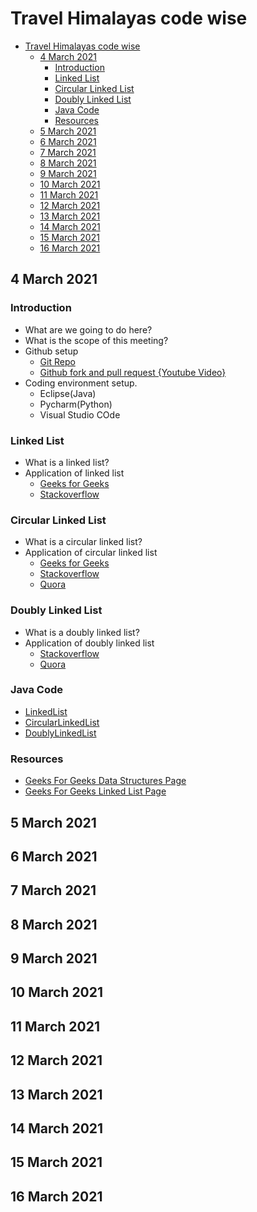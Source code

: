 # Travel Himalayas code wise

- [Travel Himalayas code wise](#travel-himalayas-code-wise)
  - [4 March 2021](#4-march-2021)
    - [Introduction](#introduction)
    - [Linked List](#linked-list)
    - [Circular Linked List](#circular-linked-list)
    - [Doubly Linked List](#doubly-linked-list)
    - [Java Code](#java-code)
    - [Resources](#resources)
  - [5 March 2021](#5-march-2021)
  - [6 March 2021](#6-march-2021)
  - [7 March 2021](#7-march-2021)
  - [8 March 2021](#8-march-2021)
  - [9 March 2021](#9-march-2021)
  - [10 March 2021](#10-march-2021)
  - [11 March 2021](#11-march-2021)
  - [12 March 2021](#12-march-2021)
  - [13 March 2021](#13-march-2021)
  - [14 March 2021](#14-march-2021)
  - [15 March 2021](#15-march-2021)
  - [16 March 2021](#16-march-2021)


## 4 March 2021

### Introduction

* What are we going to do here?
* What is the scope of this meeting?
* Github setup
  * [Git Repo](https://github.com/abhishek-honey/git)
  * [Github fork and pull request {Youtube Video}](https://www.youtube.com/watch?v=rgbCcBNZcdQ)
* Coding environment setup.
  * Eclipse(Java)
  * Pycharm(Python)
  * Visual Studio COde

### Linked List
* What is a linked list?
* Application of linked list
  * [Geeks for Geeks](https://www.geeksforgeeks.org/applications-of-linked-list-data-structure/)
  * [Stackoverflow](https://stackoverflow.com/questions/644167/what-is-a-practical-real-world-example-of-the-linked-list)
### Circular Linked List
* What is a circular linked list?
* Application of circular linked list
  * [Geeks for Geeks](https://www.geeksforgeeks.org/circular-linked-list/)
  * [Stackoverflow](https://stackoverflow.com/questions/3589772/why-exactly-do-we-need-a-circular-linked-list-singly-or-doubly-data-structur)
  * [Quora](https://www.quora.com/What-is-real-life-use-of-circular-doubly-linked-lists)
### Doubly Linked List
* What is a doubly linked list?
* Application of doubly linked list
  * [Stackoverflow](https://stackoverflow.com/questions/40661716/real-life-use-of-doubly-linked-list)
  * [Quora](https://www.quora.com/What-is-real-life-use-of-circular-doubly-linked-lists)
### Java Code
* [LinkedList](https://github.com/abhishek-honey/travelHimalayasCodeWise/blob/main/code/java/src/main/java/linkedlist/LinkedList.java)
* [CircularLinkedList](https://github.com/abhishek-honey/travelHimalayasCodeWise/blob/main/code/java/src/main/java/linkedlist/CircularLinkedList.java)
* [DoublyLinkedList](https://github.com/abhishek-honey/travelHimalayasCodeWise/blob/main/code/java/src/main/java/linkedlist/DoublyLinkedList.jav)
### Resources
* [Geeks For Geeks Data Structures Page](https://www.geeksforgeeks.org/data-structures/)
* [Geeks For Geeks Linked List Page](https://www.geeksforgeeks.org/data-structures/linked-list/)
## 5 March 2021
## 6 March 2021
## 7 March 2021
## 8 March 2021
## 9 March 2021
## 10 March 2021
## 11 March 2021
## 12 March 2021
## 13 March 2021
## 14 March 2021
## 15 March 2021
## 16 March 2021
